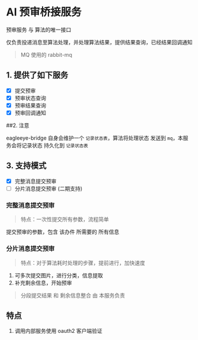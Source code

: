# AI 预审桥接服务


预审服务 与 算法的唯一接口

仅负责投递消息至算法处理，并处理算法结果，提供结果查询，已经结果回调通知


> MQ 使用的 rabbit-mq

## 1. 提供了如下服务

- [x] 提交预审
- [x] 预审状态查询
- [x] 预审结果查询
- [x] 预审回调通知

##2. 注意

eagleeye-bridge 自身会维护一个 `记录状态表`，算法将处理状态 发送到 `mq`，本服务会将记录状态 持久化到 `记录状态表`

## 3. 支持模式

- [x] 完整消息提交预审
- [ ] 分片消息提交预审 (二期支持)

### 完整消息提交预审
> 特点：一次性提交所有参数，流程简单

提交预审的参数，包含 该办件 所需要的 所有信息

### 分片消息提交预审
> 特点：对于算法耗时处理的步骤，提前进行，加快速度

1. 可多次提交图片，进行分类，信息提取
2. 补充剩余信息，开始预审
> 分段提交结果 和 剩余信息整合 由 本服务负责 


## 特点
1. 调用内部服务使用 oauth2 客户端验证
